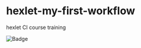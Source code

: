 # hexlet-my-first-workflow
hexlet CI course training

![Badge](https://github.com/PavelStriker/hexlet-my-first-workflow/actions/workflows/example.yml/badge.svg)
